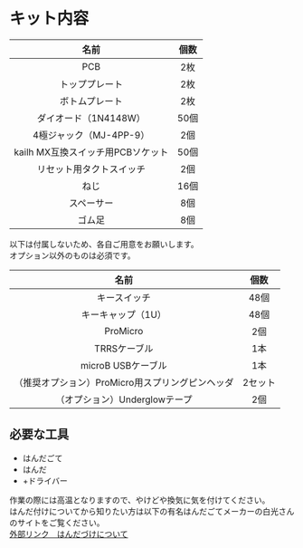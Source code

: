 # キット内容

|名前|個数|
|:--:|:--:|
| PCB | 2枚 |
| トッププレート | 2枚 |
| ボトムプレート | 2枚 |
| ダイオード（1N4148W） | 50個 |
| 4極ジャック（MJ-4PP-9） | 2個 |
| kailh MX互換スイッチ用PCBソケット | 50個 |
| リセット用タクトスイッチ | 2個 |
| ねじ | 16個 |
| スペーサー | 8個 |
| ゴム足 | 8個 |

以下は付属しないため、各自ご用意をお願いします。  
オプション以外のものは必須です。  

|名前|個数|
|:--:|:--:|
| キースイッチ | 48個 |
| キーキャップ（1U）| 48個 |
| ProMicro | 2個 |
| TRRSケーブル | 1本 |
| microB USBケーブル | 1本 |
| （推奨オプション）ProMicro用スプリングピンヘッダ | 2セット |
| （オプション）Underglowテープ | 2個 |

## 必要な工具

- はんだごて
- はんだ
- +ドライバー

作業の際には高温となりますので、やけどや換気に気を付けてください。  
はんだ付けについてから知りたい方は以下の有名はんだごてメーカーの白光さんのサイトをご覧ください。  
[外部リンク　はんだづけについて](http://handa-craft.hakko.com/)
